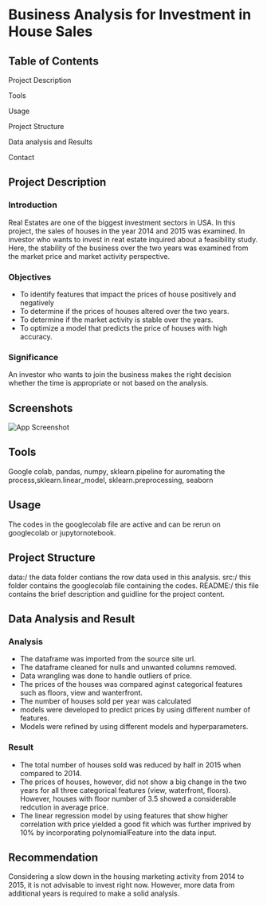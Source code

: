 
# Business Analysis for Investment in House Sales

## Table of Contents
Project Description

Tools

Usage

Project Structure

Data analysis and Results

Contact


## Project Description
### Introduction
Real Estates are one of the biggest investment sectors in USA. In this project, the sales of houses in the year 2014 and 2015 was examined. In investor who wants to invest in reat estate inquired about a feasibility study. Here, the stability of the business over the two years was examined from the market price and market activity perspective. 

### Objectives
* To identify features that impact the prices of house positively and negatively
* To determine if the prices of houses altered over the two years.
* To determine if the market activity is stable over the years.
* To optimize a model that predicts the price of houses with high accuracy.

### Significance
An investor who wants to join the business makes the right decision whether the time is appropriate or not based on the analysis. 

## Screenshots

![App Screenshot]([https://via.placeholder.com/468x300?text=App+Screenshot+Here](https://github.com/derewor/House_sales_Project/blob/main/document/Screenshot%202024-10-11%20at%2011.43.42.png))
## Tools
Google colab, pandas, numpy, sklearn.pipeline for auromating the process,sklearn.linear_model, sklearn.preprocessing, seaborn

## Usage
The codes in the googlecolab file are active and can be rerun on googlecolab or jupytornotebook.

## Project Structure
data:/ the data folder contians the row data used in this analysis.
src:/ this folder contains the googlecolab file containing the codes.
README:/ this file contains the brief description and guidline for the project content.

## Data Analysis and Result
### Analysis
* The dataframe was imported from the source site url.
* The dataframe cleaned for nulls and unwanted columns removed.
* Data wrangling was done to handle outliers of price.
* The prices of the houses was compared aginst categorical features such as floors, view and wanterfront.
* The number of houses sold per year was calculated 
* models were developed to predict prices by using different number of features.
* Models were refined by using different models and hyperparameters.

### Result
* The total number of houses sold was reduced by half in 2015 when compared to 2014.
* The prices of houses, however, did not show a big change in the two years for all three categorical features (view, waterfront, floors). However, houses with floor number of 3.5 showed a considerable redcution in average price.
* The linear regression model by using features that show higher correlation with price yielded a good fit which was further imprived by 10% by incorporating polynomialFeature into the data input.

## Recommendation
Considering a slow down in the housing marketing activity from 2014 to 2015, it is not advisable to invest right now. However, more data from additional years is required to make a solid analysis.




